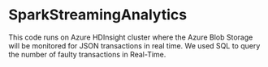 # SparkStreamingAnalytics
This code runs on Azure HDInsight cluster where the Azure Blob Storage will be monitored for JSON transactions in real time. We used SQL to query the number of faulty transactions in Real-Time.
